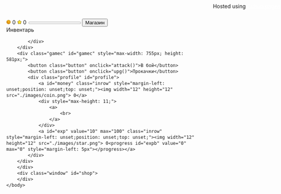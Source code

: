 <html>
	<head>
		<title>RPG Game</title>
	</head>
	<body>
		<link rel="stylesheet" href="./style.css">
		<script src="./script.js"></script>
		<script src="https://ajax.googleapis.com/ajax/libs/jquery/1.11.0/jquery.min.js"></script>
		<div class="row" id="row">
			<a id="money" class="inrow"><img width="12" height="12" src="./images/coin.png"> 0</a>
			<a id="exp" value="10" max="100" class="inrow"><img width="12" height="12" src="./images/star.png"> 0<progress id="expb" value="0" max="0" style="margin-left: 5px"></progress></a>
			<button class="inrow" id="shopButton" onClick="toggleShop()">Магазин</button>
			<div class="inrow" style="max-width: 182; position: absolute; right: 2px; top: 8px"><a>Hosted using <a href="https://pages.github.com/" style="color: white">Github pages</a></a></div>
		</div>
		<div class="window" id="game">
		<div class="inv">
			<a>Инвентарь</a>
			<div class="invi" id="invi">
			
			</div>
		</div>
		<div class="gamec" id="gamec" style="max-width: 755px; height: 581px;">
			<button class="button" onclick="attack()">В бой</button>
			<button class="button" onclick="upg()">Прокачки</button>
			<div class="profile" id="profile">
				<a id="money" class="inrow" style="margin-left: unset;position: unset;top: unset;"><img width="12" height="12" src="./images/coin.png"> 0</a>
				<div style="max-height: 11;">
					<a>
						<br>
					</a>
				</div>
				<a id="exp" value="10" max="100" class="inrow" style="margin-left: unset;position: unset;top: unset;"><img width="12" height="12" src="./images/star.png"> 0<progress id="expb" value="0" max="0" style="margin-left: 5px"></progress></a>
			</div>
		</div>
		</div>
		<div class="window" id="shop">
		</div>
	</body>
</html>
